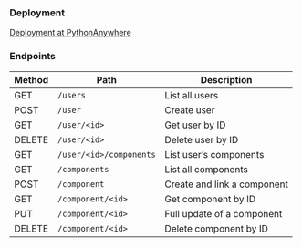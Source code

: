 ### Deployment
[Deployment at PythonAnywhere](https://eduardomsilveira.pythonanywhere.com/)

### Endpoints
| Method | Path                    | Description                 |
| ------ | ----------------------- | --------------------------- |
| GET    | `/users`                | List all users              |
| POST   | `/user`                 | Create user                 |
| GET    | `/user/<id>`            | Get user by ID              |
| DELETE | `/user/<id>`            | Delete user by ID           |
| GET    | `/user/<id>/components` | List user’s components      |
| GET    | `/components`           | List all components         |
| POST   | `/component`            | Create and link a component |
| GET    | `/component/<id>`       | Get component by ID         |
| PUT    | `/component/<id>`       | Full update of a component  |
| DELETE | `/component/<id>`       | Delete component by ID      |
